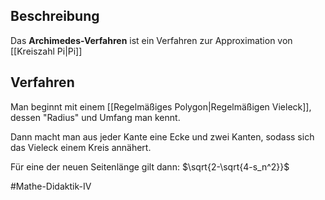 ## Beschreibung
Das **Archimedes-Verfahren** ist ein Verfahren zur Approximation von [[Kreiszahl Pi|Pi]]

## Verfahren
Man beginnt mit einem [[Regelmäßiges Polygon|Regelmäßigen Vieleck]], dessen "Radius" und Umfang man kennt.

Dann macht man aus jeder Kante eine Ecke und zwei Kanten, sodass sich das Vieleck einem Kreis annähert.

Für eine der neuen Seitenlänge gilt dann: $\sqrt{2-\sqrt{4-s_n^2}}$ 

#Mathe-Didaktik-IV 